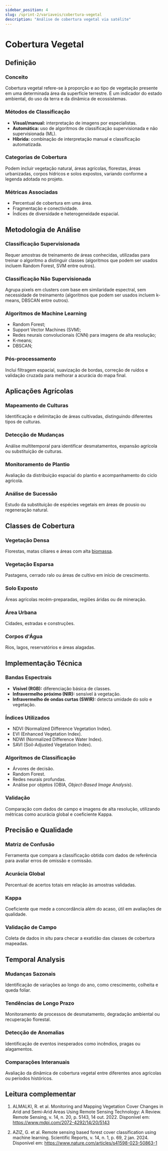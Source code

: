 ```yaml
---
sidebar_position: 4
slug: /sprint-2/variaveis/cobertura-vegetal
description: "Análise de cobertura vegetal via satélite"
---
```


# Cobertura Vegetal

## Definição

### Conceito
Cobertura vegetal refere-se à proporção e ao tipo de vegetação presente em uma determinada área da superfície terrestre. É um indicador do estado ambiental, do uso da terra e da dinâmica de ecossistemas.

### Métodos de Classificação
- **Visual/manual:** interpretação de imagens por especialistas.  
- **Automática:** uso de algoritmos de classificação supervisionada e não supervisionada (ML).  
- **Híbrida:** combinação de interpretação manual e classificação automatizada.  

### Categorias de Cobertura
Podem incluir vegetação natural, áreas agrícolas, florestas, áreas urbanizadas, corpos hídricos e solos expostos, variando conforme a legenda adotada no projeto.

### Métricas Associadas
- Percentual de cobertura em uma área.  
- Fragmentação e conectividade.  
- Índices de diversidade e heterogeneidade espacial.

## Metodologia de Análise

### Classificação Supervisionada
Requer amostras de treinamento de áreas conhecidas, utilizadas para treinar o algoritmo a distinguir classes (algoritmos que podem ser usados incluem Random Forest, SVM entre outros).

### Classificação Não Supervisionada
Agrupa pixels em clusters com base em similaridade espectral, sem necessidade de treinamento (algoritmos que podem ser usados incluem k-means, DBSCAN entre outros).

### Algoritmos de Machine Learning
- Random Forest;
- Support Vector Machines (SVM);
- Redes neurais convolucionais (CNN) para imagens de alta resolução;
- K-means;
- DBSCAN;

### Pós-processamento
Inclui filtragem espacial, suavização de bordas, correção de ruídos e validação cruzada para melhorar a acurácia do mapa final.

## Aplicações Agrícolas

### Mapeamento de Culturas
Identificação e delimitação de áreas cultivadas, distinguindo diferentes tipos de culturas.

### Detecção de Mudanças
Análise multitemporal para identificar desmatamentos, expansão agrícola ou substituição de culturas.

### Monitoramento de Plantio
Avaliação da distribuição espacial do plantio e acompanhamento do ciclo agrícola.

### Análise de Sucessão
Estudo da substituição de espécies vegetais em áreas de pousio ou regeneração natural.

## Classes de Cobertura

### Vegetação Densa
Florestas, matas ciliares e áreas com alta [biomassa](Biomassa_Estimada.md).

### Vegetação Esparsa
Pastagens, cerrado ralo ou áreas de cultivo em início de crescimento.

### Solo Exposto
Áreas agrícolas recém-preparadas, regiões áridas ou de mineração.

### Área Urbana
Cidades, estradas e construções.

### Corpos d'Água
Rios, lagos, reservatórios e áreas alagadas.

## Implementação Técnica

### Bandas Espectrais
- **Visível (RGB):** diferenciação básica de classes.  
- **Infravermelho próximo (NIR):** sensível à vegetação.  
- **Infravermelho de ondas curtas (SWIR):** detecta umidade do solo e vegetação.  

### Índices Utilizados
- NDVI (Normalized Difference Vegetation Index).  
- EVI (Enhanced Vegetation Index).  
- NDWI (Normalized Difference Water Index).  
- SAVI (Soil-Adjusted Vegetation Index).  

### Algoritmos de Classificação
- Árvores de decisão.  
- Random Forest.  
- Redes neurais profundas.  
- Análise por objetos (OBIA, _Object-Based Image Analysis_).  

### Validação
Comparação com dados de campo e imagens de alta resolução, utilizando métricas como acurácia global e coeficiente Kappa.

## Precisão e Qualidade

### Matriz de Confusão
Ferramenta que compara a classificação obtida com dados de referência para avaliar erros de omissão e comissão.

### Acurácia Global
Percentual de acertos totais em relação às amostras validadas.

### Kappa
Coeficiente que mede a concordância além do acaso, útil em avaliações de qualidade.

### Validação de Campo
Coleta de dados in situ para checar a exatidão das classes de cobertura mapeadas.

## Temporal Analysis

### Mudanças Sazonais
Identificação de variações ao longo do ano, como crescimento, colheita e queda foliar.

### Tendências de Longo Prazo
Monitoramento de processos de desmatamento, degradação ambiental ou recuperação florestal.

### Detecção de Anomalias
Identificação de eventos inesperados como incêndios, pragas ou alagamentos.

### Comparações Interanuais
Avaliação da dinâmica de cobertura vegetal entre diferentes anos agrícolas ou períodos históricos.

## Leitura complementar
1. ALMALKI, R. et al. Monitoring and Mapping Vegetation Cover Changes in Arid and Semi-Arid Areas Using Remote Sensing Technology: A Review. Remote Sensing, v. 14, n. 20, p. 5143, 14 out. 2022. Disponível em: https://www.mdpi.com/2072-4292/14/20/5143

2. AZIZ, G. et al. Remote sensing based forest cover classification using machine learning. Scientific Reports, v. 14, n. 1, p. 69, 2 jan. 2024. Disponível em: https://www.nature.com/articles/s41598-023-50863-1